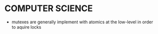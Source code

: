 # COMPUTER SCIENCE
- mutexes are generally implement with atomics at the low-level in order to aquire locks
